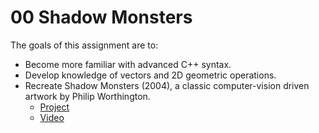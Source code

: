 # 00 Shadow Monsters

The goals of this assignment are to:
-   Become more familiar with advanced C++ syntax.
-   Develop knowledge of vectors and 2D geometric operations.
-   Recreate Shadow Monsters (2004), a classic computer-vision driven artwork by Philip Worthington.
    -   [Project](https://www.moma.org/collection/works/110196)
    -   [Video](https://youtu.be/XNHv6VryB8o)
